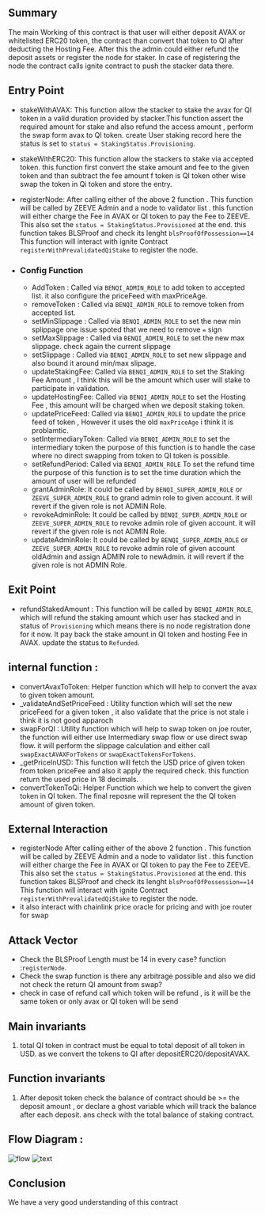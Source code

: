 ## Summary
The  main Working of this contract is that user will either deposit AVAX or whitelisted ERC20 token, the contract than convert that token to QI after deducting the Hosting Fee. After this the admin could either refund the deposit assets or register the node for staker. 
In case of registering the node the contract calls ignite contract to push the stacker data there. 

## Entry Point

- stakeWithAVAX:
    This function allow the stacker to stake the avax for QI token in a valid duration provided by stacker.This function assert the required amount for stake and also refund the access amount , perform the swap form avax to QI token.  create User staking record here the status is set to `status = StakingStatus.Provisioning`.

- stakeWithERC20:
    This function allow the stackers to stake via accepted token. this function first convert the stake amount and fee to the given token and than subtract the fee amount f token is QI token other wise swap the token in Qi token and store the entry.

- registerNode:
    After calling either of the above 2 function . This function will be called by ZEEVE Admin and a node to validator list . this function will either charge the Fee in AVAX or QI token to pay the Fee to ZEEVE. This also set the `status = StakingStatus.Provisioned` at the end. this function takes BLSProof and check its lenght `blsProofOfPossession==14` This function will interact with ignite Contract `registerWithPrevalidatedQiStake` to register the node. 



- ### Config Function
    - AddToken : 
        Called via `BENQI_ADMIN_ROLE` to add token to accepted list. it also configure the priceFeed with maxPriceAge.
    - removeToken : 
        Called via `BENQI_ADMIN_ROLE` to remove token from accepted list.
    - setMinSlippage : 
        Called via `BENQI_ADMIN_ROLE` to set the new min splippage one issue spoted that we need to remove `=` sign
    - setMaxSlippage : 
        Called via `BENQI_ADMIN_ROLE` to set the new max slippage. check again the current slippage
    - setSlippage : 
        Called via `BENQI_ADMIN_ROLE` to set new slippage and also bound it around min/max slipage.
    - updateStakingFee: 
        Called via `BENQI_ADMIN_ROLE` to set the Staking Fee Amount , I think this will be the amount which user will stake to participate in validation.
    - updateHostingFee: 
        Called via `BENQI_ADMIN_ROLE` to set the Hosting Fee , this amount will be charged when we deposit staking token.
    - updatePriceFeed: 
        Called via `BENQI_ADMIN_ROLE` to update the price feed of token , However it uses the old `maxPriceAge` i think it is problamtic.
    - setIntermediaryToken: 
        Called via `BENQI_ADMIN_ROLE` to set the intermediary token the purpose of this function is to handle the case where no direct swapping from token to QI token is possible.
    - setRefundPeriod: 
        Called via `BENQI_ADMIN_ROLE` To set the refund time the purpose of this function is to set the time duration which the amount of user will be refunded
    - grantAdminRole: 
        It could be called by `BENQI_SUPER_ADMIN_ROLE` or `ZEEVE_SUPER_ADMIN_ROLE` to grand admin role to given account. it will revert if the given role is not ADMIN Role.
    - revokeAdminRole: 
        It could be called by `BENQI_SUPER_ADMIN_ROLE` or `ZEEVE_SUPER_ADMIN_ROLE` to revoke admin role of given account. it will revert if the given role is not ADMIN Role.
    - updateAdminRole: 
        It could be called by `BENQI_SUPER_ADMIN_ROLE` or `ZEEVE_SUPER_ADMIN_ROLE` to revoke admin role of given account oldAdmin  and assign ADMIN role to newAdmin. it will revert if the given role is not ADMIN Role.



## Exit Point 
- refundStakedAmount :
    This function will be called by `BENQI_ADMIN_ROLE`, which will refund the staking amount which user has stacked and in status of `Provisioning` which means there is no node registration done for it now.
    It pay back the stake amount in QI token and hosting Fee in AVAX. update the status to `Refunded`.

## internal function :
- convertAvaxToToken:
    Helper function which will help to convert the  avax to given token amount.
- _validateAndSetPriceFeed : 
    Utility function which will set the new priceFeed for a given token , it also validate that the price is not stale i think it is not good apparoch  
- swapForQI : 
    Utility function which will help to swap token on joe router, the function will either use Intermediary swap flow or use direct swap flow. it will perform the    slippage calculation and either call `swapExactAVAXForTokens` or `swapExactTokensForTokens`.
- _getPriceInUSD: 
    This function will fetch the USD price of given token from token priceFee and also it apply the required check. this function return the used price in 18 decimals.
- convertTokenToQi: 
    Helper Function which we help to convert the given token in QI token. The final reposne will represent the the QI token amount of given token.


## External Interaction 
- registerNode
    After calling either of the above 2 function . This function will be called by ZEEVE Admin and a node to validator list . this function will either charge the Fee in AVAX or QI token to pay the Fee to ZEEVE. This also set the `status = StakingStatus.Provisioned` at the end. this function takes BLSProof and check its lenght `blsProofOfPossession==14` This function will interact with ignite Contract `registerWithPrevalidatedQiStake` to register the node. 
- it also interact with chainlink price oracle for pricing and with joe router for swap

## Attack Vector
- Check the BLSProof Length must be 14 in every case? function :`registerNode`. 
- Check the swap function is there any arbitrage possible and also we did not check the return QI amount from swap?
- check in case of refund call which token will be refund , is it will be the same token or only avax or QI token will be send

## Main invariants
1. total QI token  in contract must be equal to total deposit of all token in USD. as we convert the tokens to QI after depositERC20/depositAVAX.


## Function invariants 
1. After deposit token check the balance of contract should be >= the deposit amount , or declare a ghost variable which will track the balance after each deposit. ans check with the total balance of staking contract.


## Flow Diagram :
![flow](../../flow.png)
![text](./flow.png)

## Conclusion 
We have a very good understanding of this contract
